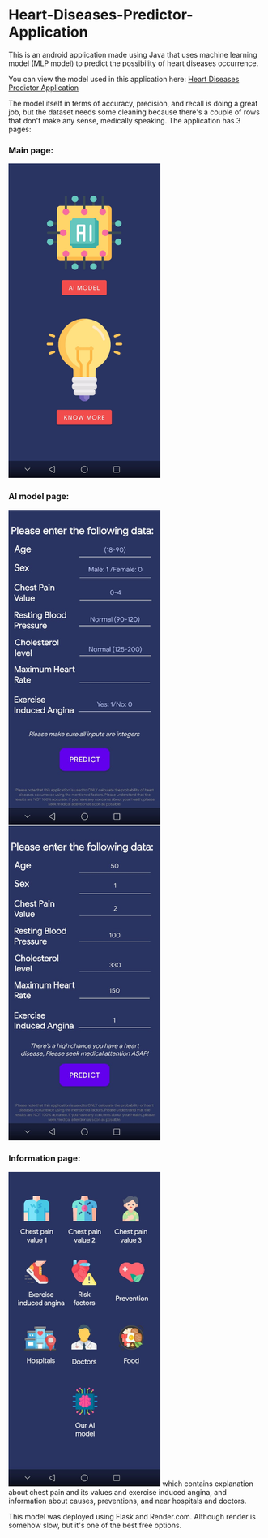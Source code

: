 # Heart-Diseases-Predictor-Application
This is an android application made using Java that uses machine learning model (MLP model) to predict the possibility of heart diseases occurrence.

You can view the model used in this application here: [Heart Diseases Predictor Application](https://www.kaggle.com/code/mghobashy/heart-diseases-predictor-application?scriptVersionId=153284807)

The model itself in terms of accuracy, precision, and recall is doing a great job, but the dataset needs some cleaning because there's a couple of rows that don't make any sense, medically speaking.
The application has 3 pages:
### Main page: 
<img src="https://github.com/MhGhobashy/Heart-Diseases-Predictor-Application/blob/main/pictures/main.jpeg" width="300" height="620">

### AI model page:
<img src="https://github.com/MhGhobashy/Heart-Diseases-Predictor-Application/blob/main/pictures/model.jpeg" width="300" height="620">
<img src="https://github.com/MhGhobashy/Heart-Diseases-Predictor-Application/blob/main/pictures/model1.jpeg" width="300" height="620">

### Information page:
<img src="https://github.com/MhGhobashy/Heart-Diseases-Predictor-Application/blob/main/pictures/info.jpeg" width="300" height="620">
which contains explanation about chest pain and its values and exercise induced angina, and information about causes, preventions, and near hospitals and doctors.

This model was deployed using Flask and Render.com. Although render is somehow slow, but it's one of the best free options.
